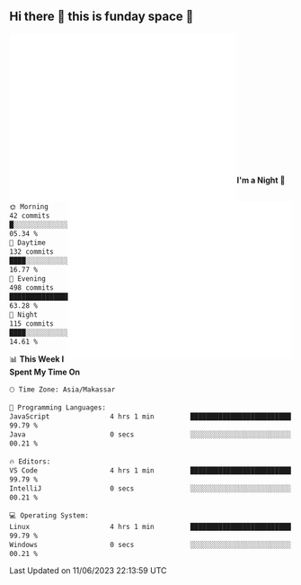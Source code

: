 ## Hi there 👋 this is funday space 🚀

<img align="left" width="405" alt="🌞" src="https://raw.githubusercontent.com/fhasnur/fhasnur/master/general.svg?token=ATQS65TR7ETTG5RLJUDIDBLBN34HE">
<img align="right" width="400" alt="🌞" src="https://raw.githubusercontent.com/fhasnur/fhasnur/master/statistics.svg?token=ATQS65TR7ETTG5RLJUDIDBLBN34HE">

<br><br><br><br><br><br><br><br><br><br><br><br><br><br>

<!--START_SECTION:waka-->
**I'm a Night 🦉** 

```text
🌞 Morning                42 commits          █░░░░░░░░░░░░░░░░░░░░░░░░   05.34 % 
🌆 Daytime                132 commits         ████░░░░░░░░░░░░░░░░░░░░░   16.77 % 
🌃 Evening                498 commits         ████████████████░░░░░░░░░   63.28 % 
🌙 Night                  115 commits         ████░░░░░░░░░░░░░░░░░░░░░   14.61 % 
```


📊 **This Week I Spent My Time On** 

```text
🕑︎ Time Zone: Asia/Makassar

💬 Programming Languages: 
JavaScript               4 hrs 1 min         █████████████████████████   99.79 % 
Java                     0 secs              ░░░░░░░░░░░░░░░░░░░░░░░░░   00.21 % 

🔥 Editors: 
VS Code                  4 hrs 1 min         █████████████████████████   99.79 % 
IntelliJ                 0 secs              ░░░░░░░░░░░░░░░░░░░░░░░░░   00.21 % 

💻 Operating System: 
Linux                    4 hrs 1 min         █████████████████████████   99.79 % 
Windows                  0 secs              ░░░░░░░░░░░░░░░░░░░░░░░░░   00.21 % 
```


 Last Updated on 11/06/2023 22:13:59 UTC
<!--END_SECTION:waka-->
